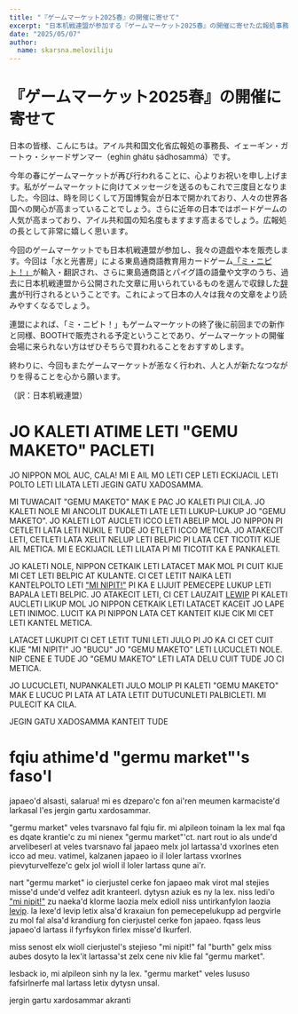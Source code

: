 ```yaml
---
title: "『ゲームマーケット2025春』の開催に寄せて"
excerpt: "日本机戦連盟が参加する『ゲームマーケット2025春』の開催に寄せた広報処事務長のコメントです。"
date: "2025/05/07"
author:
  name: skarsna.meloviliju
---
```


# 『ゲームマーケット2025春』の開催に寄せて

日本の皆様、こんにちは。アイル共和国文化省広報処の事務長、イェーギン・ガートゥ・シャードザンマー（eghin ghátu ṣádhosammá）です。

今年の春にゲームマーケットが再び行われることに、心よりお祝いを申し上げます。私がゲームマーケットに向けてメッセージを送るのもこれで三度目となりました。今回は、時を同じくして万国博覧会が日本で開かれており、人々の世界各国への関心が高まっていることでしょう。さらに近年の日本ではボードゲームの人気が高まっており、アイル共和国の知名度もますます高まるでしょう。広報処の長として非常に嬉しく思います。

今回のゲームマーケットでも日本机戦連盟が参加し、我々の遊戯や本を販売します。今回は「水と光書房」による東島通商語教育用カードゲーム[「ミ・ニピト！」](https://x.com/cet2kaik/status/1920828896649392518)が輸入・翻訳され、さらに東島通商語とパイグ語の語彙や文字のうち、過去に日本机戦連盟から公開された文章に用いられているものを選んで収録した[辞書](https://x.com/cet2kaik/status/1920830132635205879)が刊行されるということです。これによって日本の人々は我々の文章をより読みやすくなるでしょう。

連盟によれば、「ミ・ニピト！」もゲームマーケットの終了後に前回までの新作と同様、BOOTHで販売される予定ということであり、ゲームマーケットの開催会場に来られない方はぜひそちらで買われることをおすすめします。

終わりに、今回もまたゲームマーケットが恙なく行われ、人と人が新たなつながりを得ることを心から願います。

（訳：日本机戦連盟）

# <span lang="x-ycaxen-medium">JO KALETI ATIME LETI "GEMU MAKETO" PACLETI</span>
<div lang="x-ycaxen-medium">

JO NIPPON MOL AUC, CALA! MI E AIL MO LETI CEP LETI ECKIJACIL LETI POLTO LETI LILATA LETI JEGIN GATU XADOSAMMA.

MI TUWACAIT "GEMU MAKETO" MAK E PAC JO KALETI PIJI CILA. JO KALETI NOLE MI ANCOLIT DUKALETI LATE LETI LUKUP-LUKUP JO "GEMU MAKETO". JO KALETI LOT AUCLETI ICCO LETI ABELIP MOL JO NIPPON PI CETLETI LATA LETI NUKIL E TUDE JO ETLETI ICCO METICA. JO ATAKECIT LETI, CETLETI LATA XELIT NELUP LETI BELPIC PI LATA CET TICOTIT KIJE AIL METICA. MI E ECKIJACIL LETI LILATA PI MI TICOTIT KA E PANKALETI. 

JO KALETI NOLE, NIPPON CETKAIK LETI LATACET MAK MOL PI CUIT KIJE MI CET LETI BELPIC AT KULANTE. CI CET LETIT NAIKA LETI KANTELPOLTO LETI ["MI NIPIT!"](https://x.com/cet2kaik/status/1920828896649392518) PI KA E LIJUIT PEMECEPE LUKUP LETI BAPALA LETI BELPIC. JO ATAKECIT LETI, CI CET LAUZAIT [LEWIP](https://x.com/cet2kaik/status/1920830132635205879) PI KALETI AUCLETI LIKUP MOL JO NIPPON CETKAIK LETI LATACET KACEIT JO LAPE LETI INIMOC. LUCIT KA PI NIPPON LATA CET KANTEIT KIJE CIK MI CET LETI KANTEL METICA.

LATACET LUKUPIT CI CET LETIT TUNI LETI JULO PI JO KA CI CET CUIT KIJE "MI NIPIT!" JO "BUCU" JO "GEMU MAKETO" LETI LUCUCLETI NOLE. NIP CENE E TUDE JO "GEMU MAKETO" LETI LATA DELU CUIT TUDE JO CI METICA.

JO LUCUCLETI, NUPANKALETI JULO MOLIP PI KALETI "GEMU MAKETO" MAK E LUCUC PI LATA AT LATA LETIT DUTUCUNLETI PALBICLETI. MI PULECIT KA CILA.

JEGIN GATU XADOSAMMA KANTEIT TUDE

</div>

# <span lang="x-lineparine">fqiu athime'd "germu market"'s faso'l</span>
<div lang="x-lineparine">

japaeo'd alsasti, salarua! mi es dzeparo'c fon ai'ren meumen karmaciste'd larkasal l'es jergin gartu xardosammar.

"germu market" veles tvarsnavo fal fqiu fir. mi alpileon toinam la lex mal fqa es dqate krantie'c zu mi nienex "germu market"'ct. nart rout io als unde'd arvelibeserl at veles tvarsnavo fal japaeo melx jol lartassa'd vxorlnes eten icco ad meu. vatimel, kalzanen japaeo io il loler lartass vxorlnes pievyturvelfeze'c gelx jol wioll il loler lartass qune ai'r.

nart "germu market" io cierjustel cerke fon japaeo mak virot mal stejies misse'd unde'd velfez adit kranteerl. dytysn aziuk es ny la lex. niss ledi'o ["mi nipit!"](https://x.com/cet2kaik/status/1920828896649392518) zu naeka'd klorme laozia melx edioll niss untirkanfylon laozia [levip](https://x.com/cet2kaik/status/1920830132635205879). la lexe'd levip letix alsa'd kraxaiun fon pemecepelukupp ad pergvirle zu mol fal alsa'd krandiurg fon cierjustel cerke fon japaeo. fqass leus japaeo'd lartass il fyrfsykon firlex misse'd lkurferl.

miss senost elx wioll cierjustel's stejieso "mi nipit!" fal "burth" gelx miss aubes dosyto la lex'it lartassa'st zelx cene niv klie fal "germu market".

lesback io, mi alpileon sinh ny la lex. "germu market" veles lususo fafsirlnerfe mal lartass letix dytysn unsal.

jergin gartu xardosammar akranti

</div>